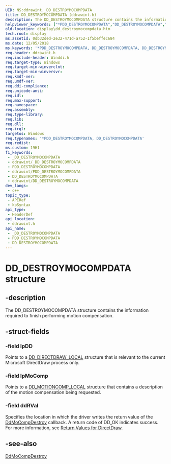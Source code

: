 ```yaml
---
UID: NS:ddrawint._DD_DESTROYMOCOMPDATA
title: DD_DESTROYMOCOMPDATA (ddrawint.h)
description: The DD_DESTROYMOCOMPDATA structure contains the information required to finish performing motion compensation.
helpviewer_keywords: ["*PDD_DESTROYMOCOMPDATA","DD_DESTROYMOCOMPDATA","DD_DESTROYMOCOMPDATA structure [Display Devices]","ddrawint/DD_DESTROYMOCOMPDATA","ddstrcts_1a3d548c-c0f7-4334-b0c6-b63c155d854c.xml","display.dd_destroymocompdata"]
old-location: display\dd_destroymocompdata.htm
tech.root: display
ms.assetid: 0db32ded-2e32-471d-a752-1f5beffec684
ms.date: 12/05/2018
ms.keywords: '*PDD_DESTROYMOCOMPDATA, DD_DESTROYMOCOMPDATA, DD_DESTROYMOCOMPDATA structure [Display Devices], ddrawint/DD_DESTROYMOCOMPDATA, ddstrcts_1a3d548c-c0f7-4334-b0c6-b63c155d854c.xml, display.dd_destroymocompdata'
req.header: ddrawint.h
req.include-header: Winddi.h
req.target-type: Windows
req.target-min-winverclnt: 
req.target-min-winversvr: 
req.kmdf-ver: 
req.umdf-ver: 
req.ddi-compliance: 
req.unicode-ansi: 
req.idl: 
req.max-support: 
req.namespace: 
req.assembly: 
req.type-library: 
req.lib: 
req.dll: 
req.irql: 
targetos: Windows
req.typenames: '*PDD_DESTROYMOCOMPDATA, DD_DESTROYMOCOMPDATA'
req.redist: 
ms.custom: 19H1
f1_keywords:
 - _DD_DESTROYMOCOMPDATA
 - ddrawint/_DD_DESTROYMOCOMPDATA
 - PDD_DESTROYMOCOMPDATA
 - ddrawint/PDD_DESTROYMOCOMPDATA
 - DD_DESTROYMOCOMPDATA
 - ddrawint/DD_DESTROYMOCOMPDATA
dev_langs:
 - c++
topic_type:
 - APIRef
 - kbSyntax
api_type:
 - HeaderDef
api_location:
 - ddrawint.h
api_name:
 - _DD_DESTROYMOCOMPDATA
 - PDD_DESTROYMOCOMPDATA
 - DD_DESTROYMOCOMPDATA
---
```


# DD_DESTROYMOCOMPDATA structure


## -description

The DD_DESTROYMOCOMPDATA structure contains the information required to finish performing motion compensation.

## -struct-fields

### -field lpDD

Points to a <a href="/windows/desktop/api/ddrawint/ns-ddrawint-dd_directdraw_local">DD_DIRECTDRAW_LOCAL</a> structure that is relevant to the current Microsoft DirectDraw process only.

### -field lpMoComp

Points to a <a href="/windows/desktop/api/ddrawint/ns-ddrawint-dd_motioncomp_local">DD_MOTIONCOMP_LOCAL</a> structure that contains a description of the motion compensation being requested.

### -field ddRVal

Specifies the location in which the driver writes the return value of the <a href="/windows/desktop/api/ddrawint/nc-ddrawint-pdd_mocompcb_destroy">DdMoCompDestroy</a> callback. A return code of DD_OK indicates success. For more information, see <a href="/windows-hardware/drivers/display/return-values-for-directdraw">Return Values for DirectDraw</a>.

## -see-also

<a href="/windows/desktop/api/ddrawint/nc-ddrawint-pdd_mocompcb_destroy">DdMoCompDestroy</a>

